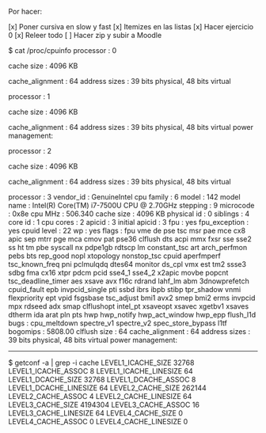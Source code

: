 Por hacer:

[x] Poner cursiva en slow y fast
[x] Itemizes en las listas
[x] Hacer ejercicio 0
[x] Releer todo
[ ] Hacer zip y subir a Moodle


$ cat /proc/cpuinfo
processor	: 0

cache size	: 4096 KB

cache_alignment	: 64
address sizes	: 39 bits physical, 48 bits virtual

processor	: 1

cache size	: 4096 KB

cache_alignment	: 64
address sizes	: 39 bits physical, 48 bits virtual
power management:

processor	: 2

cache size	: 4096 KB

cache_alignment	: 64
address sizes	: 39 bits physical, 48 bits virtual

processor	: 3
vendor_id	: GenuineIntel
cpu family	: 6
model		: 142
model name	: Intel(R) Core(TM) i7-7500U CPU @ 2.70GHz
stepping	: 9
microcode	: 0x8e
cpu MHz		: 506.340
cache size	: 4096 KB
physical id	: 0
siblings	: 4
core id		: 1
cpu cores	: 2
apicid		: 3
initial apicid	: 3
fpu		: yes
fpu_exception	: yes
cpuid level	: 22
wp		: yes
flags		: fpu vme de pse tsc msr pae mce cx8 apic sep mtrr pge mca cmov pat pse36 clflush dts acpi mmx fxsr sse sse2 ss ht tm pbe syscall nx pdpe1gb rdtscp lm constant_tsc art arch_perfmon pebs bts rep_good nopl xtopology nonstop_tsc cpuid aperfmperf tsc_known_freq pni pclmulqdq dtes64 monitor ds_cpl vmx est tm2 ssse3 sdbg fma cx16 xtpr pdcm pcid sse4_1 sse4_2 x2apic movbe popcnt tsc_deadline_timer aes xsave avx f16c rdrand lahf_lm abm 3dnowprefetch cpuid_fault epb invpcid_single pti ssbd ibrs ibpb stibp tpr_shadow vnmi flexpriority ept vpid fsgsbase tsc_adjust bmi1 avx2 smep bmi2 erms invpcid mpx rdseed adx smap clflushopt intel_pt xsaveopt xsavec xgetbv1 xsaves dtherm ida arat pln pts hwp hwp_notify hwp_act_window hwp_epp flush_l1d
bugs		: cpu_meltdown spectre_v1 spectre_v2 spec_store_bypass l1tf
bogomips	: 5808.00
clflush size	: 64
cache_alignment	: 64
address sizes	: 39 bits physical, 48 bits virtual
power management:


---------------------------
$ getconf -a | grep -i cache
LEVEL1_ICACHE_SIZE                 32768
LEVEL1_ICACHE_ASSOC                8
LEVEL1_ICACHE_LINESIZE             64
LEVEL1_DCACHE_SIZE                 32768
LEVEL1_DCACHE_ASSOC                8
LEVEL1_DCACHE_LINESIZE             64
LEVEL2_CACHE_SIZE                  262144
LEVEL2_CACHE_ASSOC                 4
LEVEL2_CACHE_LINESIZE              64
LEVEL3_CACHE_SIZE                  4194304
LEVEL3_CACHE_ASSOC                 16
LEVEL3_CACHE_LINESIZE              64
LEVEL4_CACHE_SIZE                  0
LEVEL4_CACHE_ASSOC                 0
LEVEL4_CACHE_LINESIZE              0
